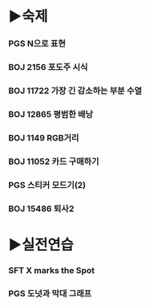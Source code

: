 # ▶숙제 

### PGS N으로 표현

### BOJ 2156 포도주 시식

### BOJ 11722 가장 긴 감소하는 부분 수열

### BOJ 12865 평범한 배낭

### BOJ 1149 RGB거리

### BOJ 11052 카드 구매하기

### PGS 스티커 모드기(2)

### BOJ 15486 퇴사2

# ▶실전연습 
### SFT X marks the Spot

### PGS 도넛과 막대 그래프






